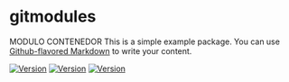 # gitmodules
MODULO CONTENEDOR
This is a simple example package. You can use
[Github-flavored Markdown](https://guides.github.com/features/mastering-markdown/)
to write your content.

[![Version](https://img.shields.io/badge/version-2021.4-blue)](https://github.com/maite828/gitmodules.git)
[![Version](https://img.shields.io/badge/module_A-2.2.1-yellow)](https://github.com/maite828/module_A.git)
[![Version](https://img.shields.io/badge/module_B-1.1.1-yellow)](https://github.com/maite828/module_B.git)
